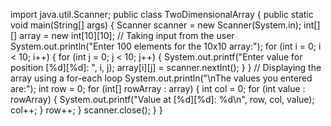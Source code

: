 import java.util.Scanner;
public class TwoDimensionalArray {
    public static void main(String[] args) {
        Scanner scanner = new Scanner(System.in);
        int[][] array = new int[10][10];
        // Taking input from the user
        System.out.println("Enter 100 elements for the 10x10 array:");
        for (int i = 0; i < 10; i++) {
            for (int j = 0; j < 10; j++) {
                System.out.printf("Enter value for position [%d][%d]: ", i, j);
                array[i][j] = scanner.nextInt();
            }
        }
        // Displaying the array using a for-each loop
        System.out.println("\nThe values you entered are:");
        int row = 0;
        for (int[] rowArray : array) {
            int col = 0;
            for (int value : rowArray) {
                System.out.printf("Value at [%d][%d]: %d\n", row, col, value);
                col++;
            }
            row++;
        }
        scanner.close();
    }
}
